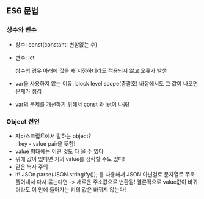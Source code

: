 ## ES6 문법

### 상수와 변수

- 상수: const(constant: 변함없는 수)
- 변수: let

  상수의 경우 아래에 값을 재 지정하더라도 적용되지 않고 오류가 발생

- var을 사용하지 않는 이유: block level scope(중괄호) 바깥에서도 그 값이 나오면 문제가 생김
- var의 문제를 개선하기 위해서 const 와 let이 나옴!

### Object 선언

- 자바스크립트에서 말하는 object?  
  : key - value pair을 뜻함!
- value 형태에는 어떤 것도 다 올 수 있다
- 위에 값이 있다면 키의 value를 생략할 수도 있다!
- 얕은 복사 주의
- if! JSOn.parse(JSON.stringify()); 를 사용해서 JSON 아닌걸로 문자열로 쭈욱 풀어내서 다시 묶는다면 -> 새로운 주소값으로 변환됨! 결론적으로 value값이 바뀌더라도 이 안에 들어가는 키의 값은 바뀌지 않는다!
